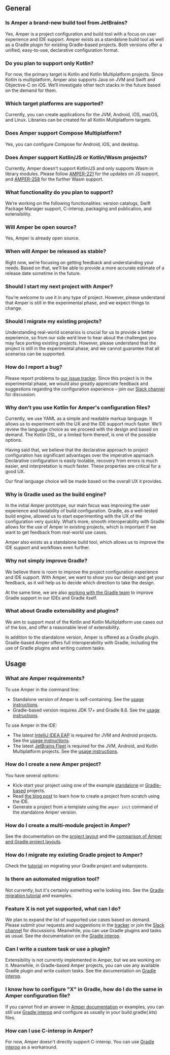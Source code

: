 ## General

### Is Amper a brand-new build tool from JetBrains?

Yes, Amper is a project configuration and build tool with a focus on user experience and IDE support.
Amper exists as a standalone build tool as well as a Gradle plugin for existing Gradle-based projects.
Both versions offer a unified, easy-to-use, declarative configuration format.

### Do you plan to support only Kotlin?

For now, the primary target is Kotlin and Kotlin Multiplatform projects. Since Kotlin is multiplatform, Amper also
supports Java on JVM and Swift and Objective-C on iOS.
We’ll investigate other tech stacks in the future based on the demand for them.

### Which target platforms are supported?

Currently, you can create applications for the JVM, Android, iOS, macOS, and Linux. Libraries can be created for all
Kotlin Multiplatform targets.

### Does Amper support Compose Multiplatform?
Yes, you can configure Compose for Android, iOS, and desktop.

### Does Amper support Kotlin/JS or Kotlin/Wasm projects?

Currently, Amper doesn't support Kotlin/JS and only supports Wasm in library modules.
Please follow [AMPER-221](https://youtrack.jetbrains.com/issue/AMPER-221) for the updates on JS support, and
[AMPER-258](https://youtrack.jetbrains.com/issue/AMPER-258) for the further Wasm support.

### What functionality do you plan to support?

We’re working on the following functionalities: version catalogs, Swift Package Manager support, C-interop, packaging
and publication, and extensibility.

### Will Amper be open source?

Yes, Amper is already open source.

### When will Amper be released as stable?

Right now, we’re focusing on getting feedback and understanding your needs. Based on that, we’ll be able to provide a
more accurate estimate of a release date sometime in the future.

### Should I start my next project with Amper?

You’re welcome to use it in any type of project. However, please understand that Amper is still in the experimental
phase, and we expect things to change.

### Should I migrate my existing projects?

Understanding real-world scenarios is crucial for us to provide a better experience, so from our side we’d love
to hear about the challenges you may face porting existing projects. However, please understand that the project is
still in the experimental phase, and we cannot guarantee that all scenarios can be supported.

### How do I report a bug?

Please report problems to [our issue tracker](https://youtrack.jetbrains.com/issues/AMPER). Since this project is in the
experimental phase, we would also greatly appreciate feedback and suggestions regarding the configuration experience –
join our [Slack channel](https://kotlinlang.slack.com/archives/C062WG3A7T8) for discussion.

### Why don’t you use Kotlin for Amper's configuration files?

Currently, we use YAML as a simple and readable markup language. It allows us to experiment with the UX and the IDE
support much faster. We’ll review the language choice as we proceed with the design and based on demand. The Kotlin DSL,
or a limited form thereof, is one of the possible options.

Having said that, we believe that the declarative approach to project configuration has significant advantages over the
imperative approach. Declarative configuration is easily toolable, recovery from errors is much easier, and
interpretation is much faster. These properties are critical for a good UX.

Our final language choice will be made based on the overall UX it provides.

### Why is Gradle used as the build engine?

In the initial Amper prototype, our main focus was improving the user experience and toolability of build configuration.
Gradle, as a well-tested build engine, allowed us to start experimenting with the UX of the configuration very quickly.
What’s more, smooth interoperability with Gradle allows for the use of Amper in existing projects, which is important if
we want to get feedback from real-world use cases.

Amper also exists as a standalone build tool, which allows us to improve the IDE support and workflows even further.

### Why not simply improve Gradle?

We believe there is room to improve the project configuration experience and IDE support.
With Amper, we want to show you our design and get your feedback, as it will help us to decide which direction to take
the design.

At the same time, we are also [working with the Gradle team](https://blog.gradle.org/declarative-gradle) to improve
Gradle support in our IDEs and Gradle itself.

### What about Gradle extensibility and plugins?

We aim to support most of the Kotlin and Kotlin Multiplatform use cases out of the box,
and offer a reasonable level of extensibility.

In addition to the standalone version, Amper is offered as a Gradle plugin.  
Gradle-based Amper offers full interoperability with Gradle, including the use of Gradle plugins and writing custom
tasks.

## Usage

### What are Amper requirements?

To use Amper in the command line:

* Standalone version of Amper is self-containing. See
  the [usage instructions](Usage.md#using-the-standalone-amper-version-from-the-command-line).
* Gradle-based version requires JDK 17+ and Gradle 8.6. See
  the [usage instructions](Usage.md#using-the-gradle-based-amper-version-from-the-command-line).

To use Amper in the IDE:

* The latest [IntelliJ IDEA EAP](https://www.jetbrains.com/idea/nextversion/) is required for JVM and Android projects.
  See the [usage instructions](Usage.md#using-amper-in-intellij-idea).
* The latest [JetBrains Fleet](https://www.jetbrains.com/fleet/) is required for the JVM, Android, and Kotlin
  Multiplatform projects. See the [usage instructions](Usage.md#using-amper-in-fleet).

### How do I create a new Amper project?

You have several options:

* Kick-start your project using one of the example [standalone](../examples-standalone)
  or [Gradle-based](../examples-gradle) projects.
* Read [the blog post](https://blog.jetbrains.com/amper/2024/05/amper-update-may-2024/#setting-up-projects-from-scratch)
  to learn how to create a project from scratch using the IDE.
* Generate a project from a template using the `amper init` command of the standalone Amper version.

### How do I create a multi-module project in Amper?

See the documentation on the [project layout](Documentation.md#project-layout) and
the [comparison of Amper and Gradle project layouts](Documentation.md#gradle-vs-amper-project-layout).

### How do I migrate my existing Gradle project to Amper?

Check the [tutorial](GradleMigration.md) on migrating your Gradle project and subprojects.

### Is there an automated migration tool?

Not currently, but it's certainly something we’re looking into. See the [Gradle migration tutorial](GradleMigration.md)
and examples.

### Feature X is not yet supported, what can I do?

We plan to expand the list of supported use cases based on demand. Please submit your requests and suggestions in
the [tracker](https://youtrack.jetbrains.com/issues/AMPER) or join
the [Slack channel](https://kotlinlang.slack.com/archives/C062WG3A7T8) for discussions. Meanwhile, you can use Gradle
plugins and tasks as usual. See the documentation on the [Gradle interop](Documentation.md#gradle-interop).

### Can I write a custom task or use a plugin?

Extensibility is not currently implemented in Amper, but we are working on it.
Meanwhile, in Gradle-based Amper projects, you can use any available Gradle plugin and write custom tasks.
See the documentation on [Gradle interop](Documentation.md#gradle-interop).

### I know how to configure "X" in Gradle, how do I do the same in Amper configuration file?

If you cannot find an answer in [Amper documentation](Documentation.md) or examples, you can still
use [Gradle interop](Documentation.md#gradle-interop) and configure as usually in your build.gradle(.kts) files.

### How can I use C-interop in Amper?

For now, Amper doesn't directly support C-interop. 
You can use [Gradle interop](Documentation.md#configuring-c-interop-using-the-gradle-build-file) as a workaround.
